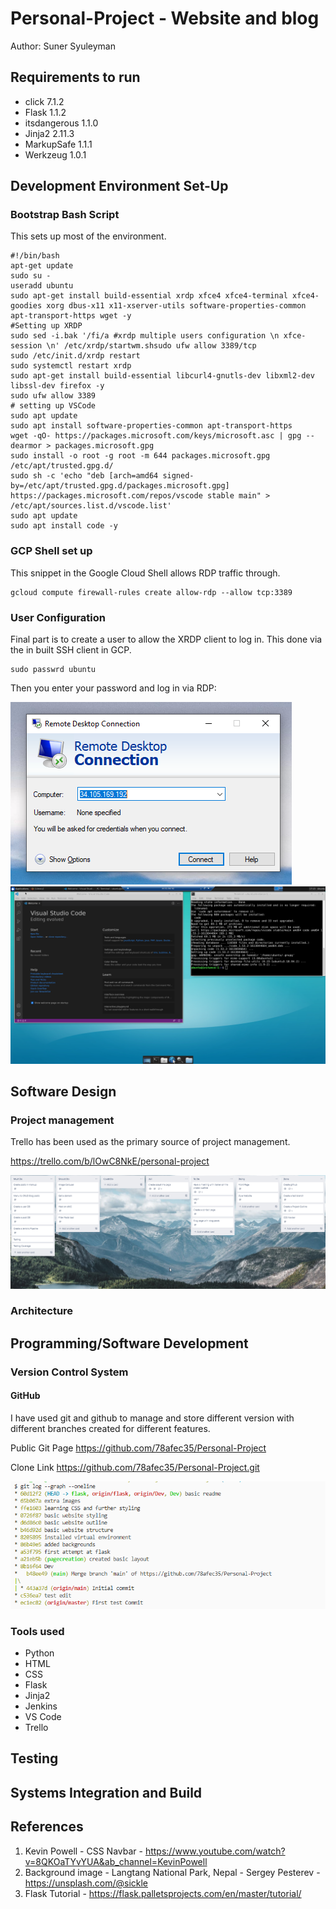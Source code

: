 # Personal-Project - Website and blog

Author: Suner Syuleyman

## Requirements to run

+ click 7.1.2
+ Flask 1.1.2
+ itsdangerous 1.1.0
+ Jinja2 2.11.3
+ MarkupSafe 1.1.1
+ Werkzeug 1.0.1

##  Development Environment Set-Up

### **Bootstrap Bash Script**

This sets up most of the environment.

    #!/bin/bash 
    apt-get update
    sudo su -
    useradd ubuntu
    sudo apt-get install build-essential xrdp xfce4 xfce4-terminal xfce4-goodies xorg dbus-x11 x11-xserver-utils software-properties-common apt-transport-https wget -y
    #Setting up XRDP
    sudo sed -i.bak '/fi/a #xrdp multiple users configuration \n xfce-session \n' /etc/xrdp/startwm.shsudo ufw allow 3389/tcp
    sudo /etc/init.d/xrdp restart
    sudo systemctl restart xrdp
    sudo apt-get install build-essential libcurl4-gnutls-dev libxml2-dev libssl-dev firefox -y
    sudo ufw allow 3389
    # setting up VSCode
    sudo apt update
    sudo apt install software-properties-common apt-transport-https
    wget -qO- https://packages.microsoft.com/keys/microsoft.asc | gpg --dearmor > packages.microsoft.gpg
    sudo install -o root -g root -m 644 packages.microsoft.gpg /etc/apt/trusted.gpg.d/
    sudo sh -c 'echo "deb [arch=amd64 signed-by=/etc/apt/trusted.gpg.d/packages.microsoft.gpg] https://packages.microsoft.com/repos/vscode stable main" > /etc/apt/sources.list.d/vscode.list'
    sudo apt update
    sudo apt install code -y

### **GCP Shell set up**

This snippet in the Google Cloud Shell allows RDP traffic through. 

    gcloud compute firewall-rules create allow-rdp --allow tcp:3389

### **User Configuration**

Final part is to create a user to allow the XRDP client to log in. This done via the in built SSH client in GCP. 

    sudo passwrd ubuntu 

Then you enter your password and log in via RDP:

![RDP Connection Screen](ReadmeAssets/RDP.png)
![Desktop Screenshot](ReadmeAssets/XRDP.png)

## Software Design

### **Project management**

Trello has been used as the primary source of project management.

<https://trello.com/b/lOwC8NkE/personal-project>

![trello screenshot](ReadmeAssets/trello.png)

### **Architecture**

## Programming/Software Development

### **Version Control System**

#### **GitHub**

I have used git and github to manage and store different version with different branches created for different features.

Public Git Page <https://github.com/78afec35/Personal-Project>

Clone Link <https://github.com/78afec35/Personal-Project.git>

![tree diagram](ReadmeAssets/git.png)

### **Tools used**

+ Python
+ HTML
+ CSS
+ Flask
+ Jinja2
+ Jenkins
+ VS Code
+ Trello

## Testing

## Systems Integration and Build

## References

1. Kevin Powell - CSS Navbar - <https://www.youtube.com/watch?v=8QKOaTYvYUA&ab_channel=KevinPowell>
2. Background image - Langtang National Park, Nepal - Sergey Pesterev - <https://unsplash.com/@sickle>
3. Flask Tutorial - <https://flask.palletsprojects.com/en/master/tutorial/>
